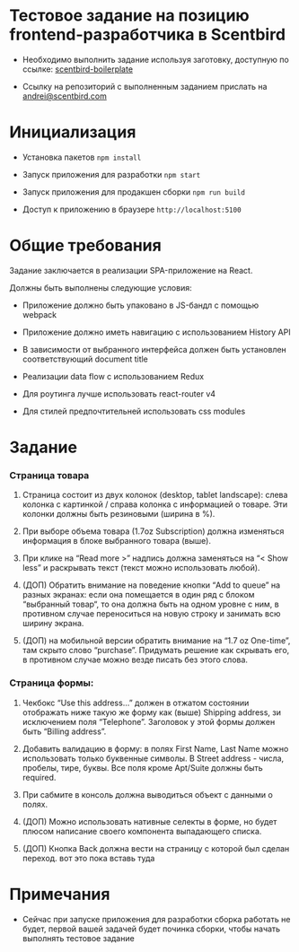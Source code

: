 # Тестовое задание на позицию frontend-разработчика в Scentbird

- Необходимо выполнить задание используя заготовку, доступную по ссылке: [scentbird-boilerplate](https://github.com/scentbird/scentbird-test-task)

- Ссылку на репозиторий с выполненным заданием прислать на andrei@scentbird.com

# Инициализация

- Установка пакетов
```npm install```

- Запуск приложения для разработки
```npm start```

- Запуск приложения для продакшен сборки
```npm run build```

- Доступ к приложению в браузере
```http://localhost:5100```

# Общие требования

Задание заключается в реализации SPA-приложение на React.

Должны быть выполнены следующие условия:

- Приложение должно быть упаковано в JS-бандл с помощью webpack

- Приложение должно иметь навигацию c использованием History API

- В зависимости от выбранного интерфейса должен быть установлен соответствующий document title

- Реализации data flow с использованием Redux

- Для роутинга лучше использовать react-router v4

- Для стилей предпочтительней использовать css modules

# Задание

### Страница товара

1) Страница состоит из двух колонок (desktop, tablet landscape): слева колонка с картинкой / справа колонка с информацией о товаре. Эти колонки должны быть резиновыми (ширина в %).

2) При выборе объема товара (1.7oz Subscription) должна изменяться информация в блоке выбранного товара (выше).

3) При клике на “Read more >” надпись должна заменяться на “< Show less” и раскрывать текст (текст можно использовать любой).

4) (ДОП) Обратить внимание на поведение кнопки “Add to queue” на разных экранах: если она помещается в один ряд с блоком “выбранный товар“, то она должна быть на одном уровне с ним, в противном случае переноситься на новую строку и занимать всю ширину экрана.

5) (ДОП) на мобильной версии обратить внимание на “1.7 oz One-time”, там скрыто слово “purchase”. Придумать решение как скрывать его, в противном случае можно везде писать без этого слова.

### Страница формы:

1) Чекбокс “Use this address…” должен в отжатом состоянии отображать ниже такую же форму как (выше) Shipping address, зи исключением поля “Telephone”. Заголовок у этой формы должен быть “Billing address”.

2) Добавить валидацию в форму: в полях First Name, Last Name можно использовать только буквенные символы. В Street address - числа, пробелы, тире, буквы. Все поля кроме Apt/Suite должны быть required.

3) При сабмите в консоль должна выводиться объект с данными о полях.

4) (ДОП) Можно использовать нативные селекты в форме, но будет плюсом написание своего компонента выпадающего списка.

5) (ДОП) Кнопка Back должна вести на страницу с которой был сделан переход.
вот это пока вставь туда

# Примечания

- Сейчас при запуске приложения для разработки сборка работать не будет,
  первой вашей задачей будет починка сборки, чтобы начать выполнять тестовое задание  
